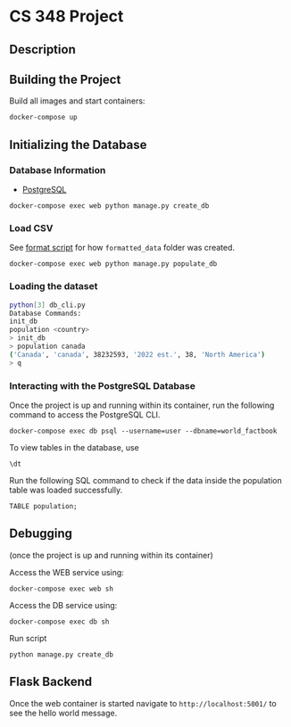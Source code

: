 # CS 348 Project

## Description


## Building the Project
Build all images and start containers:
```
docker-compose up
```


## Initializing the Database

### Database Information
- [PostgreSQL](https://www.postgresql.org/download/)

```
docker-compose exec web python manage.py create_db
```

### Load CSV

See [format script](csv_format_utilities/README.md) for how `formatted_data` folder was created.

```
docker-compose exec web python manage.py populate_db
```

### Loading the dataset
```sh
python[3] db_cli.py
Database Commands:
init_db
population <country>
> init_db
> population canada
('Canada', 'canada', 38232593, '2022 est.', 38, 'North America')
> q
```

### Interacting with the PostgreSQL Database
Once the project is up and running within its container, run the following command to access the PostgreSQL CLI.
```
docker-compose exec db psql --username=user --dbname=world_factbook
```


To view tables in the database, use 
```
\dt
```

Run the following SQL command to check if the data inside the population table was loaded successfully.
```
TABLE population;
```



## Debugging
(once the project is up and running within its container)

Access the WEB service using:
```
docker-compose exec web sh
```

Access the DB service using:
```
docker-compose exec db sh
```

Run script
```
python manage.py create_db
```


## Flask Backend
Once the web container is started navigate to `http://localhost:5001/` to see the hello world message.
